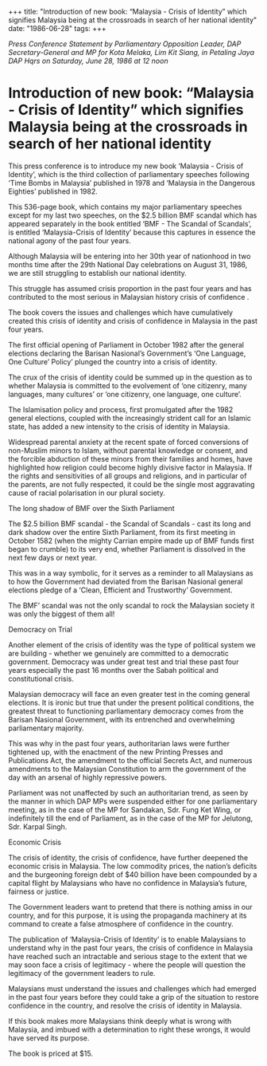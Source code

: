 +++ 
title: "Introduction of new book: “Malaysia - Crisis of Identity” which signifies Malaysia being at the crossroads in search of her national identity"
date: "1986-06-28"
tags:
+++

_Press Conference Statement by Parliamentary Opposition Leader, DAP Secretary-General and MP for Kota Melaka, Lim Kit Siang, in Petaling Jaya DAP Hqrs on Saturday, June 28, 1986 at 12 noon_

# Introduction of new book: “Malaysia - Crisis of Identity” which signifies Malaysia being at the crossroads in search of her national identity

This press conference is to introduce my new book ‘Malaysia - Crisis of Identity’, which is the third collection of parliamentary speeches following ‘Time Bombs in Malaysia’ published in 1978 and ‘Malaysia in the Dangerous Eighties’ published in 1982.</u>

This 536-page book, which contains my major parliamentary speeches except for my last two speeches, on the $2.5 billion BMF scandal which has appeared separately in the book entitled ‘BMF - The Scandal of Scandals’, is entitled ‘Malaysia-Crisis of Identity’ because this captures in essence the national agony of the past four years.

Although Malaysia will be entering into her 30th year of nationhood in two months time after the 29th National Day celebrations on August 31, 1986, we are still struggling to establish our national identity.

This struggle has assumed crisis proportion in the past four years and has contributed to the most serious in Malaysian history crisis of confidence	.

The book covers the issues and challenges which have cumulatively created this crisis of identity and crisis of confidence in Malaysia in the past four years.

The first official opening of Parliament in October 1982 after the general elections declaring the Barisan Nasional’s Government’s ‘One Language, One Culture’ Policy’ plunged the country into a crisis of identity.

The crux of the crisis of identity could be summed up in the question as to whether Malaysia is committed to the evolvement of ‘one citizenry, many languages, many cultures’ or ‘one citizenry, one language, one culture’.

The Islamisation policy and process, first promulgated after the 1982 general elections, coupled with the increasingly strident call for an Islamic state, has added a new intensity to the crisis of identity in Malaysia.

Widespread parental anxiety at the recent spate of forced conversions of non-Muslim minors to Islam, without parental knowledge or consent, and the forcible abduction of these minors from their families and homes, have highlighted how religion could become highly divisive factor in Malaysia. If the rights and sensitivities of all groups and religions, and in particular of the parents, are not fully respected, it could be the single most aggravating cause of racial polarisation in our plural society.

The long shadow of BMF over the Sixth Parliament

The $2.5 billion BMF scandal - the Scandal of Scandals - cast its long and dark shadow over the entire Sixth Parliament, from its first meeting in October 1582 (when the mighty Carrian empire made up of BMF funds first began to crumble) to its very end, whether Parliament is dissolved in the next few days or next year.

This was in a way symbolic, for it serves as a reminder to all Malaysians as to how the Government had deviated from the Barisan Nasional general elections pledge of a ‘Clean, Efficient and Trustworthy’ Government.

The BMF’ scandal was not the only scandal to rock the Malaysian society it was only the biggest of them all!

Democracy on Trial

Another element of the crisis of identity was the type of political system we are building - whether we genuinely are committed to a democratic government. Democracy was under great test and trial these past four years especially the past 16 months over the Sabah political and constitutional crisis.

Malaysian democracy will face an even greater test in the coming general elections. It is ironic but true that under the present political conditions, the greatest threat to functioning parliamentary democracy comes from the Barisan Nasional Government, with its entrenched and overwhelming parliamentary majority.

This was why in the past four years, authoritarian laws were further tightened up, with the enactment of the new Printing Presses and Publications Act, the amendment to the official Secrets Act, and numerous amendments to the Malaysian Constitution to arm the government of the day with an arsenal of highly repressive powers.

Parliament was not unaffected by such an authoritarian trend, as seen by the manner in which DAP MPs were suspended either for one parliamentary meeting, as in the case of the MP for Sandakan, Sdr. Fung Ket Wing, or indefinitely till the end of Parliament, as in the case of the MP for Jelutong, Sdr. Karpal Singh.

Economic Crisis

The crisis of identity, the crisis of confidence, have further deepened the economic crisis in Malaysia. The low commodity prices, the nation’s deficits and the burgeoning foreign debt of $40 billion have been compounded by a capital flight by Malaysians who have no confidence in Malaysia’s future, fairness or justice.

The Government leaders want to pretend that there is nothing amiss in our country, and for this purpose, it is using the propaganda machinery at its command to create a false atmosphere of confidence in the country.

The publication of ‘Malaysia-Crisis of Identity’ is to enable Malaysians to understand why in the past four years, the crisis of confidence in Malaysia have reached such an intractable and serious stage to the extent that we may soon face a crisis of legitimacy - where the people will question the legitimacy of the government leaders to rule.

Malaysians must understand the issues and challenges which had emerged in the past four years before they could take a grip of the situation to restore confidence in the country, and resolve the	crisis of identity in Malaysia.

If this book makes more Malaysians think deeply what is wrong with Malaysia, and imbued with a determination to right these wrongs, it would have served its purpose.

The book is priced at $15.
 
